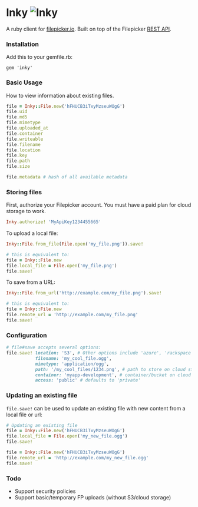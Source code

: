 # Inky ![Inky](https://www.filepicker.io/api/file/iJnQeMi9RlGjpAQB10gu/convert?h=35)

A ruby client for [filepicker.io](http://filepicker.io). Built on top of the Filepicker
[REST API](https://developers.filepicker.io/docs/web/rest/).

### Installation

Add this to your gemfile.rb:

```
gem 'inky'
```

### Basic Usage

How to view information about existing files.

```ruby
file = Inky::File.new('hFHUCB3iTxyMzseuWOgG')
file.uid
file.md5
file.mimetype
file.uploaded_at
file.container
file.writeable
file.filename
file.location
file.key
file.path
file.size

file.metadata # hash of all available metadata
```

### Storing files

First, authorize your Filepicker account. You must have a paid plan for cloud storage to work.

```ruby
Inky.authorize! 'MyApiKey1234455665'
```

To upload a local file:

```ruby
Inky::File.from_file(File.open('my_file.png')).save!

# this is equivalent to:
file = Inky::File.new
file.local_file = File.open('my_file.png')
file.save!
```

To save from a URL:

```ruby
Inky::File.from_url('http://example.com/my_file.png').save!

# this is equivalent to:
file = Inky::File.new
file.remote_url = 'http://example.com/my_file.png'
file.save!
```

### Configuration

```ruby
# file#save accepts several options:
file.save! location: 'S3', # Other options include 'azure', 'rackspace', 'dropbox'
           filename: 'my_cool_file.ogg',
           mimetype: 'application/ogg',
           path: '/my_cool_files/1234.png', # path to store on cloud storage
           container: 'myapp-development', # container/bucket on cloud storage
           access: 'public' # defaults to 'private'
```

### Updating an existing file

`file.save!` can be used to update an existing file with new content from a local file or url:

```ruby
# Updating an existing file
file = Inky::File.new('hFHUCB3iTxyMzseuWOgG')
file.local_file = File.open('my_new_file.ogg')
file.save!

file = Inky::File.new('hFHUCB3iTxyMzseuWOgG')
file.remote_url = 'http://example.com/my_new_file.ogg'
file.save!
```

### Todo

* Support security policies
* Support basic/temporary FP uploads (without S3/cloud storage)
